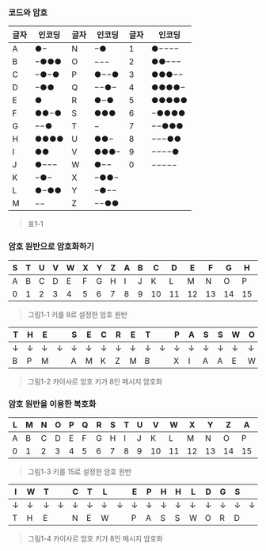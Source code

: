 
### 코드와 암호


|글자|인코딩|글자|인코딩|글자|인코딩|
|---|--- |---|--- |---|---  |
| A |●−  | N |−●  | 1 |●−−−−|
| B |−●●●| O |−−− | 2 |●●−−−|
| C |−●−●| P |●−−●| 3 |●●●−−|
| D |−●● | Q |−−●−| 4 |●●●●−|
| E |●   | R |●−● | 5 |●●●●●|
| F |●●−●| S |●●● | 6 |−●●●●|
| G |−−● | T |−   | 7 |−−●●●|
| H |●●●●| U |●●− | 8 |−−−●●|
| I |●●  | V |●●●−| 9 |−−−−●|
| J |●−−−| W |●−− | 0 |−−−−−|
| K |−●− | X |−●●−|   |     |
| L |●−●●| Y |−●−−|   |     |
| M |−−  | Z |−−●●|   |     |
> 표1-1


### 암호 원반으로 암호화하기


| S | T | U | V | W | X | Y | Z | A | B | C | D | E | F | G | H | I | J | K | L | M | N | O | P | Q | R |
|---|---|---|---|---|---|---|---|---|---|---|---|---|---|---|---|---|---|---|---|---|---|---|---|---|---|
| A | B | C | D | E | F | G | H | I | J | K | L | M | N | O | P | Q | R | S | T | U | V | W | X | Y | Z |
| 0 | 1 | 2 | 3 | 4 | 5 | 6 | 7 | 8 | 9 | 10| 11| 12| 13| 14| 15| 16| 17| 18| 19| 20| 21| 22| 23| 24| 25|
> 그림1-1 키를 8로 설정한 암호 원반


| T | H | E |   | S | E | C | R | E | T |   | P | A | S | S | W | O | R | D |   | I | S |   | R | O | S | E | B | U | D |
|---|---|---|---|---|---|---|---|---|---|---|---|---|---|---|---|---|---|---|---|---|---|---|---|---|---|---|---|---|---|
| ↓ | ↓ | ↓ | ↓ | ↓ | ↓ | ↓ | ↓ | ↓ | ↓ | ↓ | ↓ | ↓ | ↓ | ↓ | ↓ | ↓ | ↓ | ↓ | ↓ | ↓ | ↓ | ↓ | ↓ | ↓ | ↓ | ↓ | ↓ | ↓ | ↓ |
| B | P | M |   | A | M | K | Z | M | B |   | X | I | A | A | E | W | Z | L |   | Q | A |   | Z | W | A | M | J | C | L |
> 그림1-2 카이사르 암호 키가 8인 메시지 암호화


### 암호 원반을 이용한 복호화

| L | M | N | O | P | Q | R | S | T | U | V | W | X | Y | Z | A | B | C | D | E | F | G | H | I | J | K |
|---|---|---|---|---|---|---|---|---|---|---|---|---|---|---|---|---|---|---|---|---|---|---|---|---|---|
| A | B | C | D | E | F | G | H | I | J | K | L | M | N | O | P | Q | R | S | T | U | V | W | X | Y | Z |
| 0 | 1 | 2 | 3 | 4 | 5 | 6 | 7 | 8 | 9 | 10| 11| 12| 13| 14| 15| 16| 17| 18| 19| 20| 21| 22| 23| 24| 25|
> 그림1-3 키를 15로 설정한 암호 원반


| I | W | T |   | C | T | L |   | E | P | H | H | L | D | G | S |   | X | H |   | H | L | D | G | S | U | X | H | W |
|---|---|---|---|---|---|---|---|---|---|---|---|---|---|---|---|---|---|---|---|---|---|---|---|---|---|---|---|---|
| ↓ | ↓ | ↓ | ↓ | ↓ | ↓ | ↓ | ↓ | ↓ | ↓ | ↓ | ↓ | ↓ | ↓ | ↓ | ↓ | ↓ | ↓ | ↓ | ↓ | ↓ | ↓ | ↓ | ↓ | ↓ | ↓ | ↓ | ↓ | ↓ |
| T | H | E |   | N | E | W |   | P | A | S | S | W | O | R | D |   | I | S |   | S | W | O | R | D | F | I | S | H |
> 그림1-4 카이사르 암호 키가 8인 메시지 암호화
